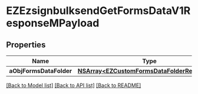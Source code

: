 # EZEzsignbulksendGetFormsDataV1ResponseMPayload

## Properties
Name | Type | Description | Notes
------------ | ------------- | ------------- | -------------
**aObjFormsDataFolder** | [**NSArray&lt;EZCustomFormsDataFolderResponse&gt;***](EZCustomFormsDataFolderResponse.md) |  | 

[[Back to Model list]](../README.md#documentation-for-models) [[Back to API list]](../README.md#documentation-for-api-endpoints) [[Back to README]](../README.md)


